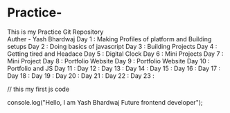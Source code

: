 # Practice-
This is my Practice Git Repository
<br>
Auther - Yash Bhardwaj
Day 1 : Making Profiles of platform and Building setups
Day 2 : Doing basics of javascript
Day 3 : Building Projects
Day 4 : Getting tired and Headace
Day 5 : Digital Clock
Day 6 : Mini Projects
Day 7 : Mini Project
Day 8 : Portfolio Website
Day 9 : Portfolio Website
Day 10 : Portfolio and JS
Day 11 : 
Day 12 : 
Day 13 : 
Day 14 : 
Day 15 : 
Day 16 : 
Day 17 :
Day 18 : 
Day 19 : 
Day 20 : 
Day 21 :
Day 22 : 
Day 23 :

// this my first js code

console.log("Hello, I am Yash Bhardwaj Future frontend developer");

